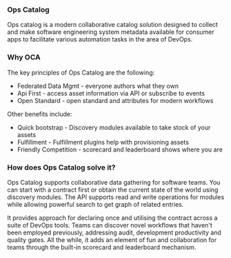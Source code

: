 ### Ops Catalog

Ops catalog is a modern collaborative catalog solution designed to collect
and make software engineering system metadata available for consumer apps
to facilitate various automation tasks in the area of DevOps.

### Why OCA

The key principles of Ops Catalog are the following:

- Federated Data Mgmt - everyone authors what they own
- Api First - access asset information via API or subscribe to events
- Open Standard - open standard and attributes for modern workflows

Other benefits include:

- Quick bootstrap - Discovery modules available to take stock of your assets
- Fulfillment - Fulfillment plugins help with provisioning assets
- Friendly Competition - scorecard and leaderboard shows where you are


### How does Ops Catalog solve it?

Ops Catalog supports collaborative data gathering for software teams. You can start with a contract first or obtain the current state of the world using discovery modules. The API supports read and write operations for modules while allowing powerful search to get graph of related entries.

It provides approach for declaring once and utilising the contract across a suite of DevOps tools.
Teams can discover novel workflows that haven't been employed previously, addressing audit, development productivity and quality gates. All the while, it adds an element of fun and collaboration for teams through the built-in scorecard and leaderboard mechanism.
